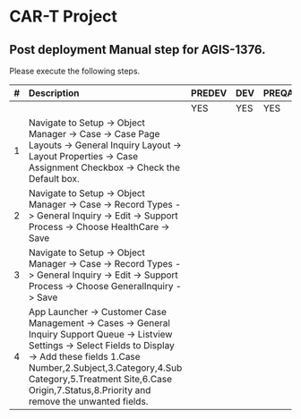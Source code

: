 # CAR-T Project 

## Post deployment Manual step for AGIS-1376.

Please execute the following steps.

| # | Description | PREDEV | DEV | PREQA | SIT | UAT | PREPROD | PRODUCTION |   
|---:|:---|:---|:---|:---|:---|:---|:---|:---| 
|   |   |YES|YES|YES|YES|YES|YES|YES|
|1|Navigate to Setup -> Object Manager -> Case -> Case Page Layouts -> General Inquiry Layout -> Layout Properties -> Case Assignment Checkbox -> Check the Default box.| | | | | | | |
|2|Navigate to Setup -> Object Manager -> Case -> Record Types -> General Inquiry -> Edit -> Support Process -> Choose HealthCare -> Save| | | | | | | |
|3|Navigate to Setup -> Object Manager -> Case -> Record Types -> General Inquiry -> Edit -> Support Process -> Choose GeneralInquiry -> Save| | | | | | | |
|4|App Launcher -> Customer Case Management -> Cases -> General Inquiry Support Queue -> Listview Settings -> Select Fields to Display -> Add these fields 1.Case Number,2.Subject,3.Category,4.Sub Category,5.Treatment Site,6.Case Origin,7.Status,8.Priority and remove the unwanted fields.| | | | | | | | 
